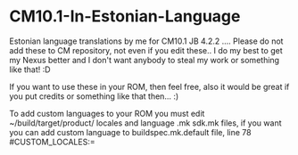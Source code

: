 CM10.1-In-Estonian-Language
===========================

Estonian language translations by me for CM10.1 JB 4.2.2 ....
Please do not add these to CM repository, not even if you edit these..
I do my best to get my Nexus better and I don't want anybody to steal my work or something like that! :D

If you want to use these in your ROM, then feel free, also it would be great if you put credits or something like that then... :)

To add custom languages to your ROM you must edit ~/build/target/product/ locales and language .mk sdk.mk files, if you want you can add custom language to buildspec.mk.default file, line 78 #CUSTOM_LOCALES:=
